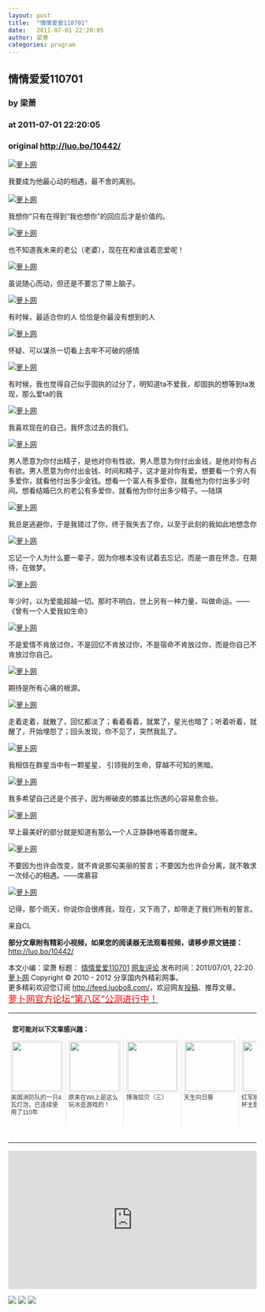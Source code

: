```yaml
---
layout: post
title:  "情情爱爱110701"
date:   2011-07-01 22:20:05
author: 梁萧
categories: program
---
```


## 情情爱爱110701
### by 梁萧
### at 2011-07-01 22:20:05
### original <http://luo.bo/10442/>

<p><a title="萝卜网" href="http://dulei.si/files/2011/07/01/c0bb53b69f0a353ffef7394448047b1f.jpg"><img title="萝卜网" src="http://dulei.si/files/2011/07/01/c0bb53b69f0a353ffef7394448047b1f.jpg" border="0" alt="萝卜网"></a></p><p>我要成为他最心动的相遇，最不舍的离别。<br> <span></span><br> <a title="萝卜网" href="http://dulei.si/files/2011/07/01/0ec1b6a870f7ac053b10a986a362df6a.jpg"><img title="萝卜网" src="http://dulei.si/files/2011/07/01/0ec1b6a870f7ac053b10a986a362df6a.jpg" border="0" alt="萝卜网"></a></p><p>我想你”只有在得到“我也想你”的回应后才是价值的。</p><p><a title="萝卜网" href="http://dulei.si/files/2011/07/01/5f929bc539f3e84dde9ae1bbef03013f.jpg"><img title="萝卜网" src="http://dulei.si/files/2011/07/01/5f929bc539f3e84dde9ae1bbef03013f.jpg" border="0" alt="萝卜网"></a></p><p>也不知道我未来的老公（老婆），现在在和谁谈着恋爱呢！</p><p><a title="萝卜网" href="http://dulei.si/files/2011/07/01/99ee88dd334ee995b8eb63dbbf878113.gif"><img title="萝卜网" src="http://dulei.si/files/2011/07/01/99ee88dd334ee995b8eb63dbbf878113.gif" border="0" alt="萝卜网"></a></p><p>虽说随心而动，但还是不要忘了带上脑子。</p><p><a title="萝卜网" href="http://dulei.si/files/2011/07/01/8f0c05f71c59413d7046e5a62d7a3b54.jpg"><img title="萝卜网" src="http://dulei.si/files/2011/07/01/8f0c05f71c59413d7046e5a62d7a3b54.jpg" border="0" alt="萝卜网"></a></p><p>有时候，最适合你的人 恰恰是你最没有想到的人</p><p><a title="萝卜网" href="http://dulei.si/files/2011/07/01/c0c1678715b15a440089d0d5c546211a.jpg"><img title="萝卜网" src="http://dulei.si/files/2011/07/01/c0c1678715b15a440089d0d5c546211a.jpg" border="0" alt="萝卜网"></a></p><p>怀疑、可以谋杀一切看上去牢不可破的感情</p><p><a title="萝卜网" href="http://dulei.si/files/2011/07/01/4b2b98c0629789d3d05b408e1a92f674.jpg"><img title="萝卜网" src="http://dulei.si/files/2011/07/01/4b2b98c0629789d3d05b408e1a92f674.jpg" border="0" alt="萝卜网"></a></p><p>有时候，我也觉得自己似乎固执的过分了，明知道ta不爱我，却固执的想等到ta发现，那么爱ta的我</p><p><a title="萝卜网" href="http://dulei.si/files/2011/07/01/a1132e8f7db7d2c8ab5d303767625af2.jpg"><img title="萝卜网" src="http://dulei.si/files/2011/07/01/a1132e8f7db7d2c8ab5d303767625af2.jpg" border="0" alt="萝卜网"></a></p><p>我喜欢现在的自己，我怀念过去的我们。</p><p><a title="萝卜网" href="http://dulei.si/files/2011/07/01/517a36192686bcd5e8033b923801d37e.jpg"><img title="萝卜网" src="http://dulei.si/files/2011/07/01/517a36192686bcd5e8033b923801d37e.jpg" border="0" alt="萝卜网"></a></p><p>男人愿意为你付出精子，是他对你有性欲。男人愿意为你付出金钱，是他对你有占有欲。男人愿意为你付出金钱、时间和精子，这才是对你有爱。想要看一个穷人有多爱你，就看他付出多少金钱。想看一个富人有多爱你，就看他为你付出多少时间。想看结婚已久的老公有多爱你，就看他为你付出多少精子。—陆琪</p><p><a title="萝卜网" href="http://dulei.si/files/2011/07/01/c187dd8f70b7c6903fce340af0419a7c.jpg"><img title="萝卜网" src="http://dulei.si/files/2011/07/01/c187dd8f70b7c6903fce340af0419a7c.jpg" border="0" alt="萝卜网"></a></p><p>我总是逃避你，于是我错过了你，终于我失去了你，以至于此刻的我如此地想念你</p><p><a title="萝卜网" href="http://dulei.si/files/2011/07/01/31fa6cfa8935c0991ad1cdf82b55414e.jpg"><img title="萝卜网" src="http://dulei.si/files/2011/07/01/31fa6cfa8935c0991ad1cdf82b55414e.jpg" border="0" alt="萝卜网"></a></p><p>忘记一个人为什么要一辈子，因为你根本没有试着去忘记，而是一直在怀念，在期待，在做梦。</p><p><a title="萝卜网" href="http://dulei.si/files/2011/07/01/4fc4c59661840f1e020726ca56010777.jpg"><img title="萝卜网" src="http://dulei.si/files/2011/07/01/4fc4c59661840f1e020726ca56010777.jpg" border="0" alt="萝卜网"></a></p><p>年少时，以为爱能超越一切。那时不明白，世上另有一种力量，叫做命运。——《曾有一个人爱我如生命》</p><p><a title="萝卜网" href="http://dulei.si/files/2011/07/01/09d664ddf1bd790d261ed07544bb9f35.jpg"><img title="萝卜网" src="http://dulei.si/files/2011/07/01/09d664ddf1bd790d261ed07544bb9f35.jpg" border="0" alt="萝卜网"></a></p><p>不是爱情不肯放过你，不是回忆不肯放过你，不是宿命不肯放过你，而是你自己不肯放过你自己。</p><p><a title="萝卜网" href="http://dulei.si/files/2011/07/01/322f6ac0b88b4adfe6d054b54e7d3439.jpg"><img title="萝卜网" src="http://dulei.si/files/2011/07/01/322f6ac0b88b4adfe6d054b54e7d3439.jpg" border="0" alt="萝卜网"></a></p><p>期待是所有心痛的根源。</p><p><a title="萝卜网" href="http://dulei.si/files/2011/07/01/7c061cfd7145030c07024a8f7b2f48e8.jpg"><img title="萝卜网" src="http://dulei.si/files/2011/07/01/7c061cfd7145030c07024a8f7b2f48e8.jpg" border="0" alt="萝卜网"></a></p><p>走着走着，就散了，回忆都淡了；看着看着，就累了，星光也暗了；听着听着，就醒了，开始埋怨了；回头发现，你不见了，突然我乱了。</p><p><a title="萝卜网" href="http://dulei.si/files/2011/07/01/2a63a690c377894d0c706e4d7e2c5aa3.jpg"><img title="萝卜网" src="http://dulei.si/files/2011/07/01/2a63a690c377894d0c706e4d7e2c5aa3.jpg" border="0" alt="萝卜网"></a></p><p>我相信在群星当中有一颗星星， 引领我的生命，穿越不可知的黑暗。</p><p><a title="萝卜网" href="http://dulei.si/files/2011/07/01/45d56f5d3c4e85ff7e37c7c536c2996b.jpg"><img title="萝卜网" src="http://dulei.si/files/2011/07/01/45d56f5d3c4e85ff7e37c7c536c2996b.jpg" border="0" alt="萝卜网"></a></p><p>我多希望自己还是个孩子，因为擦破皮的膝盖比伤透的心容易愈合些。</p><p><a title="萝卜网" href="http://dulei.si/files/2011/07/01/4bb0c4f2268fab31cfdddb5aa6eb9da7.jpg"><img title="萝卜网" src="http://dulei.si/files/2011/07/01/4bb0c4f2268fab31cfdddb5aa6eb9da7.jpg" border="0" alt="萝卜网"></a></p><p>早上最美好的部分就是知道有那么一个人正静静地等着你醒来。</p><p><a title="萝卜网" href="http://dulei.si/files/2011/07/01/3932999e2ba33feb00d70c0af694a096.jpg"><img title="萝卜网" src="http://dulei.si/files/2011/07/01/3932999e2ba33feb00d70c0af694a096.jpg" border="0" alt="萝卜网"></a></p><p>不要因为也许会改变，就不肯说那句美丽的誓言；不要因为也许会分离，就不敢求一次倾心的相遇。——席慕容</p><p><a title="萝卜网" href="http://dulei.si/files/2011/07/01/39b0423a9fa9d729187b34027ae3d9fa.jpg"><img title="萝卜网" src="http://dulei.si/files/2011/07/01/39b0423a9fa9d729187b34027ae3d9fa.jpg" border="0" alt="萝卜网"></a></p><p>记得，那个雨天，你说你会很疼我，现在，又下雨了，却带走了我们所有的誓言。</p><p>来自CL</p><p><strong>部分文章附有精彩小视频，如果您的阅读器无法观看视频，请移步原文链接：</strong> <a href="http://luo.bo/10442/" title="情情爱爱110701">http://luo.bo/10442/</a></p> 本文小编：梁萧 标题： <a href="http://luo.bo/10442/" title="情情爱爱110701">情情爱爱110701</a> <a href="http://luo.bo/10442/#comments" title="to the comments">网友评论</a> 发布时间：2011/07/01, 22:20 <br> <a href="http://luo.bo/" title="萝卜网 - 人人都是艺术家">萝卜网</a> Copyright ©   2010 - 2012 分享国内外精彩网事。<br> 更多精彩欢迎您订阅 <a href="http://feed.luobo8.com/">http://feed.luobo8.com/</a>，欢迎网友<a href="http://luo.bo/delivery/">投稿</a>、推荐文章。<br> <a href="http://luo.bo/8888/"><font color="red" size="4">萝卜网官方论坛“第八区”公测进行中！</font></a><br><table cellspacing="0" cellpadding="3" border="0" style="clear:both"><tr><td colspan="5"><b><font size="-1" style="display:block!important;padding:20px 0 5px!important">您可能对以下文章感兴趣：</font></b></td></tr><tr><td width="106" valign="top" style="padding:5px!important;margin:0!important"> <a title="美国消防队的一只4瓦灯泡，已连续使用了110年" style="text-decoration:none!important" href="http://app.wumii.com/ext/redirect.htm?url=http%3A%2F%2Fluo.bo%2F9819%2F&amp;from=http%3A%2F%2Fluo.bo%2F10442%2F"> <img style="margin:0!important;padding:2px!important;border:1px solid #dddddd!important;width:100px!important;height:100px!important" src="http://static.wumii.com/site_images/2011/06/18/13017958.jpg" width="100px" height="100px"><br> <font size="-1" color="#333333" style="display:block!important;line-height:15px!important;width:106px!important;font:12px/15px arial!important;height:60px!important;margin:3px 0 0 0!important;padding:0!important;overflow:hidden!important">美国消防队的一只4瓦灯泡，已连续使用了110年</font> </a></td><td width="106" valign="top" style="padding:5px!important;margin:0!important;border-left:1px solid #dddddd!important"> <a title="原来在Wii上是这么玩冰壶游戏的！" style="text-decoration:none!important" href="http://app.wumii.com/ext/redirect.htm?url=http%3A%2F%2Fluo.bo%2F110%2F&amp;from=http%3A%2F%2Fluo.bo%2F10442%2F"> <img style="margin:0!important;padding:2px!important;border:1px solid #dddddd!important;width:100px!important;height:100px!important" src="http://static.wumii.com/site_images/2010/11/04/654517.jpg" width="100px" height="100px"><br> <font size="-1" color="#333333" style="display:block!important;line-height:15px!important;width:106px!important;font:12px/15px arial!important;height:60px!important;margin:3px 0 0 0!important;padding:0!important;overflow:hidden!important">原来在Wii上是这么玩冰壶游戏的！</font> </a></td><td width="106" valign="top" style="padding:5px!important;margin:0!important;border-left:1px solid #dddddd!important"> <a title="博海拾贝（三）" style="text-decoration:none!important" href="http://app.wumii.com/ext/redirect.htm?url=http%3A%2F%2Fluo.bo%2F6720%2F&amp;from=http%3A%2F%2Fluo.bo%2F10442%2F"> <img style="margin:0!important;padding:2px!important;border:1px solid #dddddd!important;width:100px!important;height:100px!important" src="http://static.wumii.com/site_images/2011/04/27/5179620.jpg" width="100px" height="100px"><br> <font size="-1" color="#333333" style="display:block!important;line-height:15px!important;width:106px!important;font:12px/15px arial!important;height:60px!important;margin:3px 0 0 0!important;padding:0!important;overflow:hidden!important">博海拾贝（三）</font> </a></td><td width="106" valign="top" style="padding:5px!important;margin:0!important;border-left:1px solid #dddddd!important"> <a title="天生向日葵" style="text-decoration:none!important" href="http://app.wumii.com/ext/redirect.htm?url=http%3A%2F%2Fluo.bo%2F7764%2F&amp;from=http%3A%2F%2Fluo.bo%2F10442%2F"> <img style="margin:0!important;padding:2px!important;border:1px solid #dddddd!important;width:100px!important;height:100px!important" src="http://static.wumii.com/site_images/2011/05/04/7544012.jpg" width="100px" height="100px"><br> <font size="-1" color="#333333" style="display:block!important;line-height:15px!important;width:106px!important;font:12px/15px arial!important;height:60px!important;margin:3px 0 0 0!important;padding:0!important;overflow:hidden!important">天生向日葵</font> </a></td><td width="106" valign="top" style="padding:5px!important;margin:0!important;border-left:1px solid #dddddd!important"> <a title="红军版《南非世界杯主题曲》" style="text-decoration:none!important" href="http://app.wumii.com/ext/redirect.htm?url=http%3A%2F%2Fluo.bo%2F777%2F&amp;from=http%3A%2F%2Fluo.bo%2F10442%2F"> <img style="margin:0!important;padding:2px!important;border:1px solid #dddddd!important;width:100px!important;height:100px!important" src="http://static.wumii.com/site_images/2010/11/03/651548.jpg" width="100px" height="100px"><br> <font size="-1" color="#333333" style="display:block!important;line-height:15px!important;width:106px!important;font:12px/15px arial!important;height:60px!important;margin:3px 0 0 0!important;padding:0!important;overflow:hidden!important">红军版《南非世界杯主题曲》</font> </a></td></tr><tr><td colspan="5" align="right"> <a style="text-decoration:none!important" href="http://www.wumii.com/widget/relatedItems.htm" title="无觅相关文章插件"> <font size="-1" color="#bbbbbb" style="display:block!important;font-family:arial!important;padding:5px 0!important;font-size:12px!important;color:#bbb!important">无觅</font> </a></td></tr></table><p><iframe src="http://feedads.g.doubleclick.net/~ah/f/7sv1ooo89v8jfelhdjk8plpa64/300/250?ca=1&amp;fh=280#http%3A%2F%2Fluo.bo%2F10442%2F" width="100%" height="280" frameborder="0" scrolling="no" marginwidth="0" marginheight="0"></iframe></p><div>
<a href="http://feeds.feedburner.com/~ff/tamd?a=eFfVwZy0jFw:VFNZVv8ZZOU:yIl2AUoC8zA"><img src="http://feeds.feedburner.com/~ff/tamd?d=yIl2AUoC8zA" border="0"></a> <a href="http://feeds.feedburner.com/~ff/tamd?a=eFfVwZy0jFw:VFNZVv8ZZOU:qj6IDK7rITs"><img src="http://feeds.feedburner.com/~ff/tamd?d=qj6IDK7rITs" border="0"></a> <a href="http://feeds.feedburner.com/~ff/tamd?a=eFfVwZy0jFw:VFNZVv8ZZOU:-BTjWOF_DHI"><img src="http://feeds.feedburner.com/~ff/tamd?i=eFfVwZy0jFw:VFNZVv8ZZOU:-BTjWOF_DHI" border="0"></a>
</div>